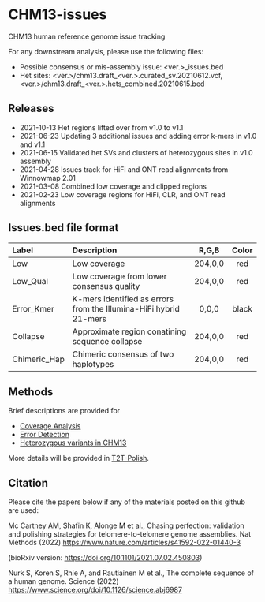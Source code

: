 # CHM13-issues
CHM13 human reference genome issue tracking

For any downstream analysis, please use the following files:
* Possible consensus or mis-assembly issue: <ver.>_issues.bed
* Het sites: <ver.>/chm13.draft_<ver.>.curated_sv.20210612.vcf, <ver.>/chm13.draft_<ver.>.hets_combined.20210615.bed

## Releases
* 2021-10-13 Het regions lifted over from v1.0 to v1.1
* 2021-06-23 Updating 3 additional issues and adding error k-mers in v1.0 and v1.1
* 2021-06-15 Validated het SVs and clusters of heterozygous sites in v1.0 assembly
* 2021-04-28 Issues track for HiFi and ONT read alignments from Winnowmap 2.01
* 2021-03-08 Combined low coverage and clipped regions
* 2021-02-23 Low coverage regions for HiFi, CLR, and ONT read alignments

## Issues.bed file format
| Label | Description | R,G,B | Color|
| :--- | :--- | :---: | :---: |
| Low | Low coverage | 204,0,0 | red |
| Low_Qual | Low coverage from lower consensus quality | 204,0,0 | red |
| Error_Kmer | K-mers identified as errors from the Illumina-HiFi hybrid 21-mers | 0,0,0 | black |
| Collapse | Approximate region conatining sequence collapse | 204,0,0 | red |
| Chimeric_Hap | Chimeric consensus of two haplotypes | 204,0,0 | red

## Methods
Brief descriptions are provided for
* [Coverage Analysis](https://github.com/marbl/CHM13-issues/blob/main/coverage.md)
* [Error Detection](https://github.com/marbl/CHM13-issues/blob/main/error_detection.md)
* [Heterozygous variants in CHM13](https://github.com/marbl/CHM13-issues/blob/main/het_variants.md)

More details will be provided in [T2T-Polish](https://github.com/arangrhie/T2T-Polish).

## Citation

Please cite the papers below if any of the materials posted on this github are used:

Mc Cartney AM, Shafin K, Alonge M et al., Chasing perfection: validation and polishing strategies for telomere-to-telomere genome assemblies. Nat Methods (2022) https://www.nature.com/articles/s41592-022-01440-3

(bioRxiv version: https://doi.org/10.1101/2021.07.02.450803)

Nurk S, Koren S, Rhie A, and Rautiainen M et al., The complete sequence of a human genome. Science (2022) https://www.science.org/doi/10.1126/science.abj6987
